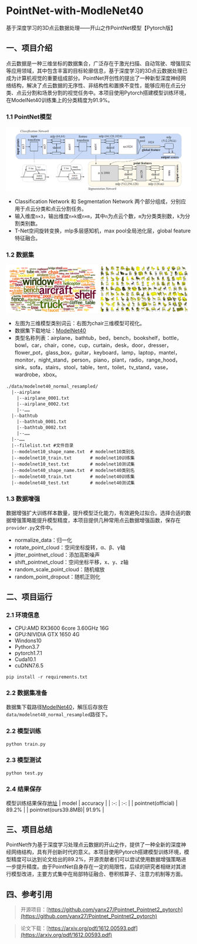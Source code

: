 # PointNet-with-ModleNet40
基于深度学习的3D点云数据处理——开山之作PointNet模型【Pytorch版】

## 一、项目介绍
点云数据是一种三维坐标的数据集合，广泛存在于激光扫描、自动驾驶、增强现实等应用领域，其中包含丰富的目标轮廓信息，基于深度学习的3D点云数据处理已成为计算机视觉的重要组成部分。PointNet开创性的提出了一种新型深度神经网络结构，解决了点云数据的无序性、非结构性和置换不变性，能够应用在点云分类、点云分割和场景分割的视觉任务中。本项目使用Pytorch搭建模型训练环境，在ModelNet40训练集上的分类精度为91.9%。

### 1.1 PointNet模型
![](./images/PointNet.png)
- Classification Network 和 Segmentation Network 两个部分组成，分别应用于点云分类和点云分割任务。
- 输入维度`n×3`，输出维度`n×k`或`n×m`，其中`n`为点云个数，`m`为分类类别数，`k`为分割类别数。
- T-Net空间旋转变换，mlp多层感知机，max pool全局池化层，global feature特征融合。

### 1.2 数据集
![](./images/ModelNet40.png)
- 左图为三维模型类别词云：右图为chair三维模型可视化。
- 数据集下载地址：[ModelNet40](https://shapenet.cs.stanford.edu/media/modelnet40_normal_resampled.zip)
- 类型名称列表：airplane，bathtub，bed，bench，bookshelf，bottle，bowl，car，chair，cone，cup，curtain，desk，door，dresser，flower_pot，glass_box，guitar，keyboard，lamp，laptop，mantel，monitor，night_stand，person，piano，plant，radio，range_hood，sink，sofa，stairs，stool，table，tent，toilet，tv_stand，vase，wardrobe，xbox。
```
./data/modelnet40_normal_resampled/
  |--airplane
    |--airplane_0001.txt
    |--airplane_0002.txt
    |--……
  |--bathtub
    |--bathtub_0001.txt
    |--bathtub_0002.txt
    |--……
  |--……
  |--filelist.txt #文件目录
  |--modelnet10_shape_name.txt  # modelnet10类别名
  |--modelnet10_train.txt       # modelnet10训练集
  |--modelnet10_test.txt        # modelnet10测试集
  |--modelnet40_shape_name.txt  # modelnet40类别名
  |--modelnet40_train.txt       # modelnet40训练集
  |--modelnet40_test.txt        # modelnet40测试集
```

### 1.3 数据增强
数据增强扩大训练样本数量，提升模型泛化能力，有效避免过拟合。选择合适的数据增强策略能提升模型精度，本项目提供几种常用点云数据增强函数，保存在`provider.py`文件中。
- normalize_data：归一化
- rotate_point_cloud：空间坐标旋转，α、β、γ轴
- jitter_pointnet_cloud：添加高斯噪声
- shift_pointnet_cloud：空间坐标平移，x、y、z轴
- random_scale_point_cloud：随机缩放
- random_point_dropout：随机正则化

## 二、项目运行
### 2.1 环境信息
- CPU:AMD RX3600 6core 3.60GHz 16G
- GPU:NIVIDIA GTX 1650 4G
- Windons10
- Python3.7
- pytorch1.7.1
- Cuda10.1
- cuDNN7.6.5
```
pip install -r requirements.txt
```

### 2.2 数据集准备
数据集下载路径[ModelNet40](https://shapenet.cs.stanford.edu/media/modelnet40_normal_resampled.zip)，解压后存放在`data/modelnet40_normal_resampled`路径下。

### 2.2 模型训练
```
python train.py
```

### 2.3 模型测试
```
python test.py
```

### 2.4 结果保存
模型训练结果保存[地址](https://drive.google.com/file/d/1pWz0FylnNv5jn2jhuKHoHljBYDPKvuE6/view?usp=sharing)
| model | accuracy |
|  :-:  |   :-:    |
| pointnet(official)  | 89.2% |
| pointnet(ours39.8MB)| 91.9% |


## 三、项目总结
PointNet作为基于深度学习处理点云数据的开山之作，提供了一种全新的深度神经网络结构，具有开创新时代的意义。本项目使用Pytorch搭建模型训练环境，模型精度可以达到论文给出的89.2%，开源贡献者们可以尝试使用数据增强策略进一步提升精度。由于PointNet自身存在一定的局限性，后续的研究者相继对其进行模型改进，主要方式集中在局部特征融合、卷积核算子、注意力机制等方面。

## 四、参考引用
>开源项目：[https://github.com/yanx27/Pointnet_Pointnet2_pytorch](https://github.com/yanx27/Pointnet_Pointnet2_pytorch)

>论文下载：[https://arxiv.org/pdf/1612.00593.pdf](https://arxiv.org/pdf/1612.00593.pdf)
